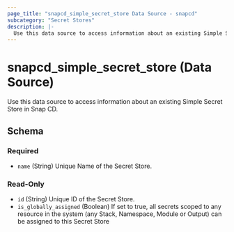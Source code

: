 ```yaml
---
page_title: "snapcd_simple_secret_store Data Source - snapcd"
subcategory: "Secret Stores"
description: |-
  Use this data source to access information about an existing Simple Secret Store in Snap CD.
---
```


# snapcd_simple_secret_store (Data Source)

Use this data source to access information about an existing Simple Secret Store in Snap CD.




<!-- schema generated by tfplugindocs -->
## Schema

### Required

- `name` (String) Unique Name of the Secret Store.

### Read-Only

- `id` (String) Unique ID of the Secret Store.
- `is_globally_assigned` (Boolean) If set to true, all secrets scoped to any resource in the system (any Stack, Namespace, Module or Output) can be assigned to this Secret Store
